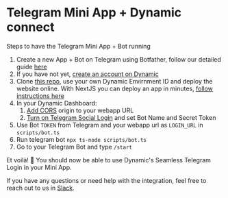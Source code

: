 # Telegram Mini App + Dynamic connect

Steps to have the Telegram Mini App + Bot running

1. Create a new App + Bot on Telegram using Botfather, follow our detailed guide [here](https://docs.dynamic.xyz/social-providers/telegram#creating-a-new-app)
2. If you have not yet, [create an account on Dynamic](https://app.dynamic.xyz/)
3. Clone [this repo](https://github.com/dynamic-labs/telegram-miniapp-dynamic), use your own Dynamic Envirnment ID and deploy the website online. With NextJS you can deploy an app in minutes, [follow instructions here](https://vercel.com/docs/deployments/git#deploying-a-git-repository)
4. In your Dynamic Dashboard:
   1. [Add CORS](https://app.dynamic.xyz/dashboard/security) origin to your webapp URL
   2. [Turn on Telegram Social Login](https://app.dynamic.xyz/dashboard/log-in-user-profile) and set Bot Name and Secret Token
5. Use Bot `TOKEN` from Telegram and your webapp url as `LOGIN_URL` in `scripts/bot.ts`
6. Run telegram bot `npx ts-node scripts/bot.ts`
7. Go to your Telegram Bot and type `/start`

Et voilà! 🎉 You should now be able to use Dynamic's Seamless Telegram Login in your Mini App.

If you have any questions or need help with the integration, feel free to reach out to us in [Slack](https://dynamic.xyz/slack).
